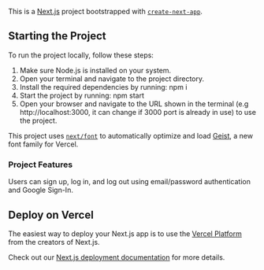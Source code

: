 This is a [Next.js](https://nextjs.org) project bootstrapped with [`create-next-app`](https://nextjs.org/docs/app/api-reference/cli/create-next-app).

## Starting the Project

To run the project locally, follow these steps:

1. Make sure Node.js is installed on your system.
2. Open your terminal and navigate to the project directory.
3. Install the required dependencies by running:
      npm i
4. Start the project by running:
      npm start
5. Open your browser and navigate to the URL shown in the terminal (e.g http://localhost:3000, it can change if 3000 port is already in use) to use the project.

This project uses [`next/font`](https://nextjs.org/docs/app/building-your-application/optimizing/fonts) to automatically optimize and load [Geist](https://vercel.com/font), a new font family for Vercel.

### Project Features

Users can sign up, log in, and log out using email/password authentication and Google Sign-In.

## Deploy on Vercel

The easiest way to deploy your Next.js app is to use the [Vercel Platform](https://vercel.com/new?utm_medium=default-template&filter=next.js&utm_source=create-next-app&utm_campaign=create-next-app-readme) from the creators of Next.js.

Check out our [Next.js deployment documentation](https://nextjs.org/docs/app/building-your-application/deploying) for more details.
